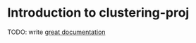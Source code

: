 # Introduction to clustering-proj

TODO: write [great documentation](http://jacobian.org/writing/what-to-write/)
